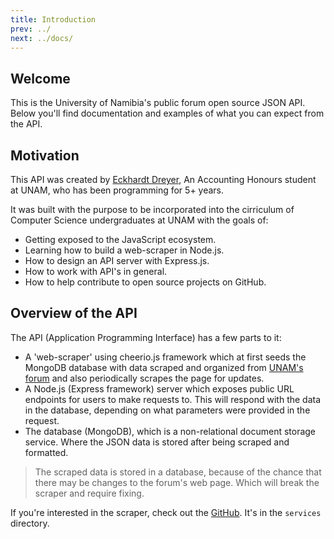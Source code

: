 ```yaml
---
title: Introduction
prev: ../
next: ../docs/
---
```


## Welcome

This is the University of Namibia's public forum open source JSON API. Below you'll find documentation and examples of what you can expect from the API.

## Motivation

This API was created by [Eckhardt Dreyer](https://github.com/Eckhardt-D), An Accounting Honours student at UNAM, who has been programming for 5+ years.

It was built with the purpose to be incorporated into the cirriculum of Computer Science undergraduates at UNAM with the goals of:

- Getting exposed to the JavaScript ecosystem.
- Learning how to build a web-scraper in Node.js.
- How to design an API server with Express.js.
- How to work with API's in general.
- How to help contribute to open source projects on GitHub.

## Overview of the API

The API (Application Programming Interface) has a few parts to it:

- A 'web-scraper' using cheerio.js framework which at first seeds the MongoDB database with data scraped and organized from [UNAM's forum](http://forumonline.unam.edu.na) and also periodically scrapes the page for updates.
- A Node.js (Express framework) server which exposes public URL endpoints for users to make requests to. This will respond with the data in the database, depending on what parameters were provided in the request.
- The database (MongoDB), which is a non-relational document storage service. Where the JSON data is stored after being scraped and formatted.

> The scraped data is stored in a database, because of the chance that there may be changes to the forum's web page. Which will break the scraper and require fixing.

If you're interested in the scraper, check out the [GitHub](https://github.com/Eckhardt-D/unam-forum-api). It's in the `services` directory.
